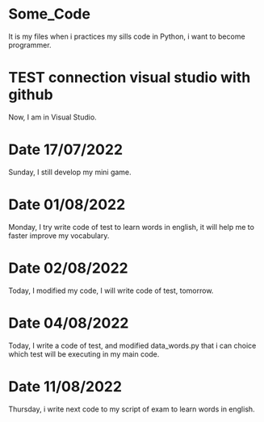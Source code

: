 # Some_Code
It is my files when i practices my sills code in Python, i want to become programmer.

# TEST connection visual studio with github
Now, I am in Visual Studio. 

# Date 17/07/2022
Sunday, I still develop my mini game.

# Date 01/08/2022

Monday, I try write code of test to learn words in english, it will help me to faster improve my vocabulary.

# Date 02/08/2022

Today, I modified my code, I will write code of test, tomorrow.

# Date 04/08/2022

Today, I write a code of test, and modified data_words.py that i can choice which test will be executing in my main code.

# Date 11/08/2022

Thursday, i write next code to my script of exam to learn words in english. 